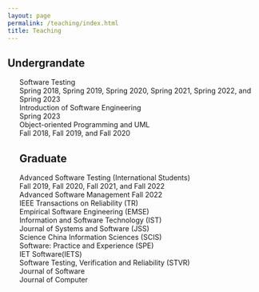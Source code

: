 ```yaml
---
layout: page
permalink: /teaching/index.html
title: Teaching
---
```


## Undergrandate 
<UL style="LIST-STYLE-TYPE: none">
<LI>Software Testing<br>
Spring 2018, Spring 2019, Spring 2020, Spring 2021, Spring 2022, and Spring 2023</LI>
<LI>Introduction of Software Engineering<br>
Spring 2023</LI>
<LI>Object-oriented Programming and UML<br>
Fall 2018, Fall 2019, and Fall 2020</LI>
  
## Graduate
<LI>Advanced Software Testing (International Students)<br>
Fall 2019, Fall 2020, Fall 2021, and Fall 2022<br></LI>
<LI>Advanced Software Management
Fall 2022<br></LI> 
<LI>IEEE Transactions on Reliability (TR)</LI>
<LI>Empirical Software Engineering (EMSE)</LI>
<LI>Information and Software Technology (IST)</LI>
<LI>Journal of Systems and Software (JSS)</LI>
<LI>Science China Information Sciences (SCIS)</LI>
<LI>Software: Practice and Experience (SPE)</LI>
<LI>IET Software(IETS)</LI>
<LI>Software Testing, Verification and Reliability (STVR)</LI>
<LI>Journal of Software</LI>
<LI>Journal of Computer</LI>
 </UL>
